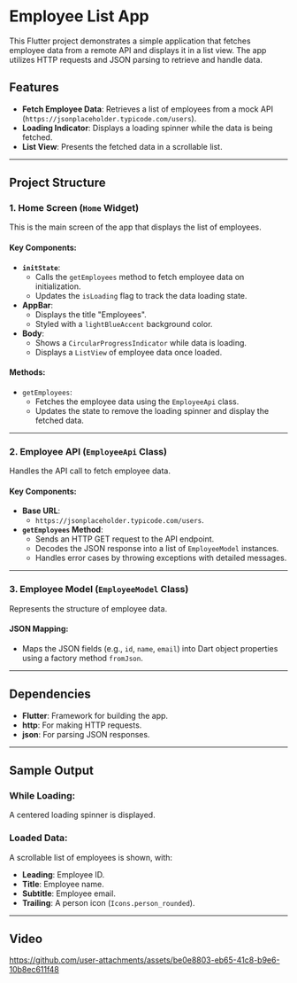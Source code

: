 # Employee List App

This Flutter project demonstrates a simple application that fetches employee data from a remote API and displays it in a list view. The app utilizes HTTP requests and JSON parsing to retrieve and handle data.

## Features
- **Fetch Employee Data**: Retrieves a list of employees from a mock API (`https://jsonplaceholder.typicode.com/users`).
- **Loading Indicator**: Displays a loading spinner while the data is being fetched.
- **List View**: Presents the fetched data in a scrollable list.

---

## Project Structure

### 1. **Home Screen (`Home` Widget)**
This is the main screen of the app that displays the list of employees.

#### Key Components:
- **`initState`**:
  - Calls the `getEmployees` method to fetch employee data on initialization.
  - Updates the `isLoading` flag to track the data loading state.
- **AppBar**:
  - Displays the title "Employees".
  - Styled with a `lightBlueAccent` background color.
- **Body**:
  - Shows a `CircularProgressIndicator` while data is loading.
  - Displays a `ListView` of employee data once loaded.

#### Methods:
- `getEmployees`:
  - Fetches the employee data using the `EmployeeApi` class.
  - Updates the state to remove the loading spinner and display the fetched data.

---

### 2. **Employee API (`EmployeeApi` Class)**
Handles the API call to fetch employee data.

#### Key Components:
- **Base URL**:
  - `https://jsonplaceholder.typicode.com/users`.
- **`getEmployees` Method**:
  - Sends an HTTP GET request to the API endpoint.
  - Decodes the JSON response into a list of `EmployeeModel` instances.
  - Handles error cases by throwing exceptions with detailed messages.

---

### 3. **Employee Model (`EmployeeModel` Class)**
Represents the structure of employee data.

#### JSON Mapping:
- Maps the JSON fields (e.g., `id`, `name`, `email`) into Dart object properties using a factory method `fromJson`.

---

## Dependencies
- **Flutter**: Framework for building the app.
- **http**: For making HTTP requests.
- **json**: For parsing JSON responses.

---

## Sample Output

### While Loading:
A centered loading spinner is displayed.

### Loaded Data:
A scrollable list of employees is shown, with:
- **Leading**: Employee ID.
- **Title**: Employee name.
- **Subtitle**: Employee email.
- **Trailing**: A person icon (`Icons.person_rounded`).

---


## Video

https://github.com/user-attachments/assets/be0e8803-eb65-41c8-b9e6-10b8ec611f48